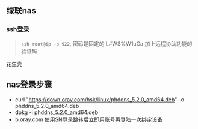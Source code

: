 ## 绿联nas

### ssh登录
> `ssh root@ip -p 922`, 密码是固定的 L#W$%W1uGa 加上远程协助功能的验证码

花生壳

## nas登录步骤
- curl "https://down.oray.com/hsk/linux/phddns_5.2.0_amd64.deb" -o phddns_5.2.0_amd64.deb
- dpkg -i phddns_5.2.0_amd64.deb
- b.oray.com 使用SN登录跳转后立即用账号再登陆一次绑定设备